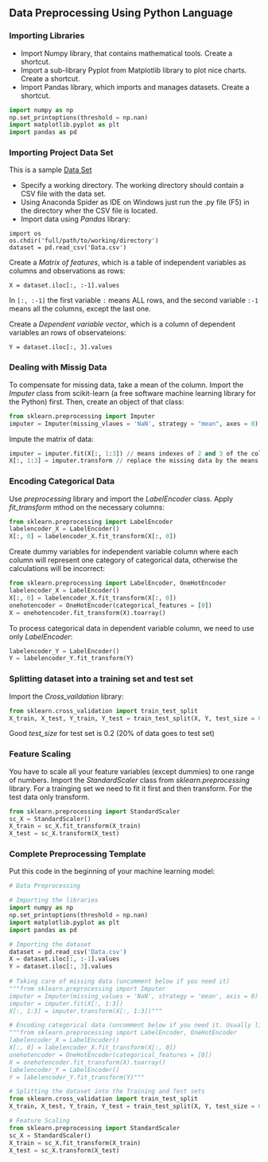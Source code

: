 ## Data Preprocessing Using Python Language

### Importing Libraries
- Import Numpy library, that contains mathematical tools. Create a shortcut.
- Import a sub-library Pyplot from Matplotlib library to plot nice charts. Create a shortcut.
- Import Pandas library, which imports and manages datasets. Create a shortcut.
```python
import numpy as np
np.set_printoptions(threshold = np.nan)
import matplotlib.pyplot as plt
import pandas as pd
```
### Importing Project Data Set
This is a sample [Data Set](https://github.com/vgorbic1/data-science/edit/master/Machine%20Learning/Sample%20Data/Data.csv)

- Specify a working directory. The working directory should contain a CSV file with the data set.
- Using Anaconda Spider as IDE on Windows just run the .py file (F5) in the directory wher the CSV file is located.
- Import data using *Pandas* library:
```
import os
os.chdir('full/path/to/working/directory')
dataset = pd.read_csv('Data.csv')
```
Create  a *Matrix of features*, which is a table of independent variables as columns and observations as rows:
```
X = dataset.iloc[:, :-1].values
```
In `[:, :-1]` the first variable `:` means ALL rows, and the second variable `:-1` means all the columns, except the last one.

Create a *Dependent variable vector*, which is a column of dependent variables an rows of observateions:
```
Y = dataset.iloc[:, 3].values
```
### Dealing with Missig Data
To compensate for missing data, take a mean of the column. Import the *Imputer* class from scikit-learn (a free software machine learning library for the Python) first. Then, create an object of that class:
```python
from sklearn.preprocessing import Imputer
imputer = Imputer(missing_vlaues = 'NaN', strategy = "mean", axes = 0)
```
Impute the matrix of data:
```python
imputer = imputer.fit(X[:, 1:3]) // means indexes of 2 and 3 of the columns
X[:, 1:3] = imputer.transform // replace the missing data by the means (average) of the columns
```
### Encoding Categorical Data
Use *preprocessing* library and import the *LabelEncoder* class. Apply *fit_transform* mthod on the necessary columns:
```python
from sklearn.preprocessing import LabelEncoder
labelencoder_X = LabelEncoder()
X[:, 0] = labelencoder_X.fit_transform(X[:, 0])
```
Create dummy variables for independent variable column where each column will represent one category of categorical data, otherwise the calculations will be incorrect:
```python
from sklearn.preprocessing import LabelEncoder, OneHotEncoder
labelencoder_X = LabelEncoder()
X[:, 0] = labelencoder_X.fit_transform(X[:, 0])
onehotencoder = OneHotEncoder(categorical_features = [0])
X = onehotencoder.fit_transform(X).toarray()
```
To process categorical data in dependent variable column, we need to use only *LabelEncoder*:
```python
labelencoder_Y = LabelEncoder()
Y = labelencoder_Y.fit_transform(Y)
```
### Splitting dataset into a training set and test set
Import the *Cross_vaildation* library:
```python
from sklearn.cross_validation import train_test_split
X_train, X_test, Y_train, Y_test = train_test_split(X, Y, test_size = 0.2, random_state = 0)
```
Good *test_size* for test set is 0.2 (20% of data goes to test set)

### Feature Scaling
You have to scale all your feature variables (except dummies) to one range of numbers. Import the *StandardScaler* class from *sklearn.preprocessing* library. For a trainging set we need to fit it first and then transform. For the test data only transform.
```python
from sklearn.preprocessing import StandardScaler
sc_X = StandardScaler()
X_train = sc_X.fit_transform(X_train)
X_test = sc_X.transform(X_test)
```

### Complete Preprocessing Template
Put this code in the beginning of your machine learning model:
```python
# Data Preprocessing

# Importing the libraries
import numpy as np
np.set_printoptions(threshold = np.nan)
import matplotlib.pyplot as plt
import pandas as pd

# Importing the dataset
dataset = pd.read_csv('Data.csv')
X = dataset.iloc[:, :-1].values
Y = dataset.iloc[:, 3].values
                
# Taking care of missing data (uncomment below if you need it)
"""from sklearn.preprocessing import Imputer
imputer = Imputer(missing_values = 'NaN', strategy = 'mean', axis = 0)
imputer = imputer.fit(X[:, 1:3])
X[:, 1:3] = imputer.transform(X[:, 1:3])"""

# Encoding categorical data (uncomment below if you need it. Usually libraries already have this encoded)
"""from sklearn.preprocessing import LabelEncoder, OneHotEncoder
labelencoder_X = LabelEncoder()
X[:, 0] = labelencoder_X.fit_transform(X[:, 0])
onehotencoder = OneHotEncoder(categorical_features = [0])
X = onehotencoder.fit_transform(X).toarray()
labelencoder_Y = LabelEncoder()
Y = labelencoder_Y.fit_transform(Y)"""

# Splitting the dataset into the Training and Test sets
from sklearn.cross_validation import train_test_split
X_train, X_test, Y_train, Y_test = train_test_split(X, Y, test_size = 0.2, random_state = 0)

# Feature Scaling
from sklearn.preprocessing import StandardScaler
sc_X = StandardScaler()
X_train = sc_X.fit_transform(X_train)
X_test = sc_X.transform(X_test)
```
